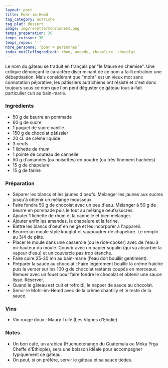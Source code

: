 ```yaml
---
layout: post
title: Mohr-im-Hemd
tag_category: autriche
tag_plat: dessert
image: img/recette/mohrimhemd.png
temps_preparation: 30
temps_cuisson: 30
temps_repos: ‘-‘
nbre_personne: ‘pour 4 personnes’
index_motClefIngredient: rhum, amande, chapelure, chocolat
---
```

Le nom du gâteau se traduit en français par "le Maure en chemise". Une critique dénonçant le caractère discriminant de ce nom a failli entraîner une débaptisation. Mais considérant que "mohr" est un vieux mot sans connotation péjorative, les pâtissiers autrichiens ont résisté et c'est donc toujours sous ce nom que l'on peut déguster ce gâteau tout-à-fait particulier cuit au bain-marie.

### Ingrédients
* 50 g de beurre en pommade
* 60 g de sucre
* 1 paquet de sucre vanillé
* 150 g de chocolat pâtissier
* 20 cL de crème liquide
* 3 oeufs
* 1 lichette de rhum
* 1 pointe de couteau de cannelle
* 50 g d'amandes (ou noisettes) en poudre (ou très finement hachées)  
* 15 g de chapelure
* 15 g de farine

### Préparation
* Séparer les blancs et les jaunes d'oeufs. Mélanger les jaunes aux sucres jusqu'à obtenir un mélange mousseux.
* Faire fondre 50 g de chocolat avec un peu d'eau. Mélanger à 50 g de beurre en pommade puis le tout au mélange oeufs/sucres.
* Ajouter 1 lichette de rhum et la cannelle et bien mélanger.
* Ajouter enfin les amandes, la chapelure et la farine.
* Battre les blancs d'oeuf en neige et les incorporer à l'appareil.
* Beurrer un moule style kouglof et saupoudrer de chapelure. Le remplir au 3/4 de pâte.
* Placer le moule dans une casserole (ou le rice-cooker) avec de l'eau à mi-hauteur du moule. Couvrir avec un papier sopalin (qui va absorber la vapeur d'eau) et un couvercle pas trop étanche.
* Faire cuire 25-30 mn au bain-marie (l'eau doit bouillir gentiment).
* Préparer la sauce au chocolat : Faire légèrement bouillir la crème fraîche puis la verser sur les 100 g de chocolat restants coupés en morceaux. Remuer avec un fouet pour faire fondre le chocolat et obtenir une sauce lisse. Réserver.
* Quand le gâteau est cuit et refroidi, le napper de sauce au chocolat.
* Servir le Mohr-im-Hemd avec de la crème chantilly et le reste de la sauce.

### Vins
* Vin rouge doux : Maury Tuilé (Les Vignes d'Elodie).

### Notes
* Un bon café, un arabica (Huehuetenango du Guatemala ou Moka Yrga Cheffe d'Ethiopie), sera une boisson idéale pour accompagner typiquement ce gâteau.
* On peut, si on préfère, servir le gâteau et sa sauce tièdes.
